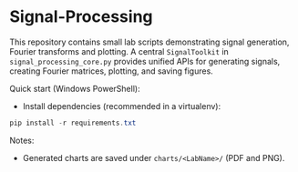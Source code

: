 # Signal-Processing

This repository contains small lab scripts demonstrating signal generation, Fourier transforms and plotting. A central `SignalToolkit` in `signal_processing_core.py` provides unified APIs for generating signals, creating Fourier matrices, plotting, and saving figures.

Quick start (Windows PowerShell):

- Install dependencies (recommended in a virtualenv):

```powershell
pip install -r requirements.txt
```

Notes:
- Generated charts are saved under `charts/<LabName>/` (PDF and PNG).
